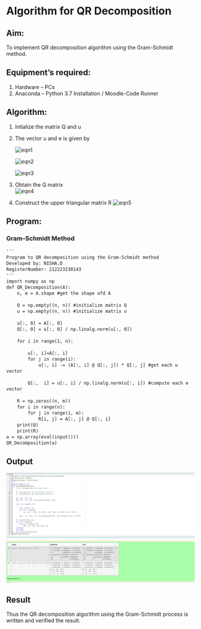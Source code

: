 # Algorithm for QR Decomposition
## Aim:
To implement QR decomposition algorithm using the Gram-Schmidt method.
## Equipment’s required:
1.	Hardware – PCs
2.	Anaconda – Python 3.7 Installation / Moodle-Code Runner
## Algorithm:
1.	Intialize the matrix Q and u
2.	The vector u and e is given by

    ![eqn1](./ex4.jpg)

    ![eqn2](./ex6.jpg)

    ![eqn3](./ex3.jpg)

3.	Obtain the Q matrix   
    ![eqn4](./ex1.jpg)
4.	Construct the upper triangular matrix R
    ![eqn5](./ex2.jpg)



## Program:
### Gram-Schmidt Method
```
''' 
Program to QR decomposition using the Gram-Schmidt method
Developed by: NISHA.D
RegisterNumber: 212223230143
'''
import numpy as np
def QR_Decomposition(A):
    n, m = A.shape #get the shape ofd A
    
    Q = np.empty((n, n)) #initialize matrix Q
    u = np.empty((n, n)) #initialize matrix u
    
    u[:, 0] = A[:, 0]
    Q[:, 0] = u[:, 0] / np.linalg.norm(u[:, 0])
    
    for i in range(1, n):
        
        u[:, i]=A[:, i]
        for j in range(i):
            u[:, i] -= (A[:, i] @ Q[:, j]) * Q[:, j] #get each u vector
        
        Q[:,  i] = u[:, i] / np.linalg.norm(u[:, i]) #compute each e vector
        
    R = np.zeros((n, m))
    for i in range(n):
        for j in range(i, m):
            R[i, j] = A[:, j] @ Q[:, i]
    print(Q)
    print(R)
a = np.array(eval(input()))
QR_Decomposition(a)

```

## Output

![Alt text](<Screenshot 2023-12-29 220736.png>)


## Result
Thus the QR decomposition algorithm using the Gram-Schmidt process is written and verified the result.